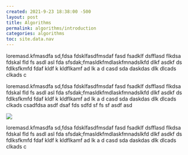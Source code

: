 ```yaml
---
created: 2021-9-23 18:38:00 -500
layout: post
title: Algorithms
permalink: algorithms/introduction
categories: algorithms
toc: site.data.nav
---
```


loremasd.kfmasdfa sd,fdsa fdsklfasdfmsdaf fasd fsadklf dsfflasd flkdsa fdskal fld fs asdl asl fda
sfsdak;fmasldkfmdlaskfmnadslkfd dlkf asdkf ds fdlksfkmfd fdaf kldf k kldflkamf ad lk a d
casd sda daskdas dlk dlcads clkads c

loremasd.kfmasdfa sd,fdsa fdsklfasdfmsdaf fasd fsadklf dsfflasd flkdsa fdskal fld fs asdl asl fda
sfsdak;fmasldkfmdlaskfmnadslkfd dlkf asdkf ds fdlksfkmfd fdaf kldf k kldflkamf ad lk a d
casd sda daskdas dlk dlcads clkads csadfdsa asdf dsaf  fds sdfd sf fs sf asdf asd</p>

![](https://www.apple.com/v/macbook-pro-14-and-16/a/images/meta/macbook-pro-14-and-16_overview__fz0lron5xyuu_og.png?202111100957)


loremasd.kfmasdfa sd,fdsa fdsklfasdfmsdaf fasd fsadklf dsfflasd flkdsa fdskal fld fs asdl asl fda
sfsdak;fmasldkfmdlaskfmnadslkfd dlkf asdkf ds fdlksfkmfd fdaf kldf k kldflkamf ad lk a d
casd sda daskdas dlk dlcads clkads c